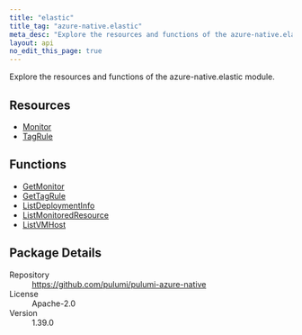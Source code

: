 ```yaml
---
title: "elastic"
title_tag: "azure-native.elastic"
meta_desc: "Explore the resources and functions of the azure-native.elastic module."
layout: api
no_edit_this_page: true
---
```


<!-- WARNING: this file was generated by Pulumi Docs Generator. -->
<!-- Do not edit by hand unless you're certain you know what you are doing! -->

Explore the resources and functions of the azure-native.elastic module.

<h2 id="resources">Resources</h2>
<ul class="api">
    <li><a href="monitor" title="Monitor"><span class="api-symbol api-symbol--resource"></span>Monitor</a></li>
    <li><a href="tagrule" title="TagRule"><span class="api-symbol api-symbol--resource"></span>TagRule</a></li>
</ul>

<h2 id="functions">Functions</h2>
<ul class="api">
    <li><a href="getmonitor" title="GetMonitor"><span class="api-symbol api-symbol--function"></span>GetMonitor</a></li>
    <li><a href="gettagrule" title="GetTagRule"><span class="api-symbol api-symbol--function"></span>GetTagRule</a></li>
    <li><a href="listdeploymentinfo" title="ListDeploymentInfo"><span class="api-symbol api-symbol--function"></span>ListDeploymentInfo</a></li>
    <li><a href="listmonitoredresource" title="ListMonitoredResource"><span class="api-symbol api-symbol--function"></span>ListMonitoredResource</a></li>
    <li><a href="listvmhost" title="ListVMHost"><span class="api-symbol api-symbol--function"></span>ListVMHost</a></li>
</ul>

<h2 id="package-details">Package Details</h2>
<dl class="package-details">
	<dt>Repository</dt>
	<dd><a href="https://github.com/pulumi/pulumi-azure-native">https://github.com/pulumi/pulumi-azure-native</a></dd>
	<dt>License</dt>
	<dd>Apache-2.0</dd>
	<dt>Version</dt>
	<dd>1.39.0</dd>
</dl>

